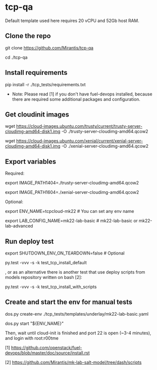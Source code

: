 # tcp-qa

Default template used here requires 20 vCPU and 52Gb host RAM.

Clone the repo
--------------

git clone https://github.com/Mirantis/tcp-qa

cd ./tcp-qa

Install requirements
--------------------

pip install -r ./tcp_tests/requirements.txt

* Note: Please read [1] if you don't have fuel-devops installed, because there are required some additional packages and configuration.

Get cloudinit images
--------------------

wget https://cloud-images.ubuntu.com/trusty/current/trusty-server-cloudimg-amd64-disk1.img -O ./trusty-server-cloudimg-amd64.qcow2

wget https://cloud-images.ubuntu.com/xenial/current/xenial-server-cloudimg-amd64-disk1.img -O ./xenial-server-cloudimg-amd64.qcow2

Export variables
----------------

Required:

export IMAGE_PATH1404=./trusty-server-cloudimg-amd64.qcow2

export IMAGE_PATH1604=./xenial-server-cloudimg-amd64.qcow2


Optional:

export ENV_NAME=tcpcloud-mk22  # You can set any env name

export LAB_CONFIG_NAME=mk22-lab-basic  # mk22-lab-basic or mk22-lab-advanced


Run deploy test
---------------

export SHUTDOWN_ENV_ON_TEARDOWN=false  # Optional

py.test -vvv -s -k test_tcp_install_default

, or as an alternative there is another test that use deploy scripts from models repository written on bash [2]:

py.test -vvv -s -k test_tcp_install_with_scripts



Create and start the env for manual tests
-----------------------------------------

dos.py create-env ./tcp_tests/templates/underlay/mk22-lab-basic.yaml

dos.py start "${ENV_NAME}"


Then, wait until cloud-init is finished and port 22 is open (~3-4 minutes), and login with root:r00tme

[1] https://github.com/openstack/fuel-devops/blob/master/doc/source/install.rst

[2] https://github.com/Mirantis/mk-lab-salt-model/tree/dash/scripts
